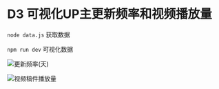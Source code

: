 # D3 可视化UP主更新频率和视频播放量

`node data.js` 获取数据

`npm run dev` 可视化数据

![更新频率(天)](https://s1.ax1x.com/2022/06/08/XrKmjS.png)

![视频稿件播放量](https://s1.ax1x.com/2022/06/08/XrK1Nn.png)